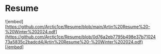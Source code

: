 # Resume

![embed][https://github.com/Arctic1ce/Resume/blob/main/Artin%20Resume%20-%20Winter%202024.pdf](https://github.com/Arctic1ce/Resume/blob/0d76a2eb7795b498e37b7102473a5835c2badcd4/Artin%20Resume%20-%20Winter%202024.pdf)[/embed]
